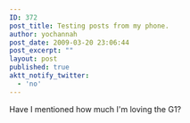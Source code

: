 ```yaml
---
ID: 372
post_title: Testing posts from my phone.
author: yochannah
post_date: 2009-03-20 23:06:44
post_excerpt: ""
layout: post
published: true
aktt_notify_twitter:
  - 'no'
---
```

Have I mentioned how much I'm loving the G1?